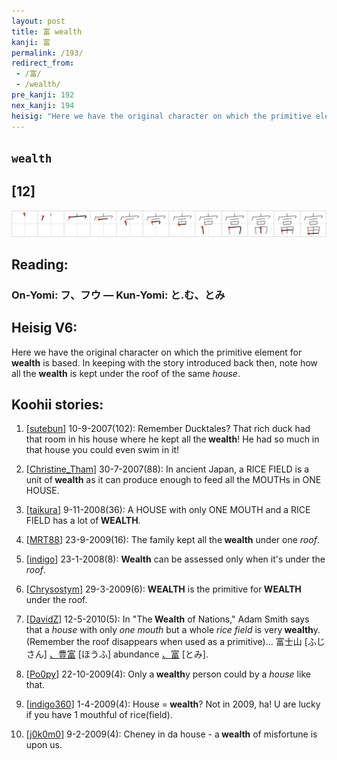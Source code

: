 ```yaml
---
layout: post
title: 富 wealth
kanji: 富
permalink: /193/
redirect_from:
 - /富/
 - /wealth/
pre_kanji: 192
nex_kanji: 194
heisig: "Here we have the original character on which the primitive element for <b>wealth</b> is based. In keeping with the story introduced back then, note how all the <b>wealth</b> is kept under the roof of the same <i>house</i>."
---
```


## `wealth`

## [12]

<div class="stroke"><img src="../images/E5AF8C.png" /></div>

## Reading:

### On-Yomi: フ、フウ &mdash; Kun-Yomi: と.む、とみ

## Heisig V6:

Here we have the original character on which the primitive element for <b>wealth</b> is based. In keeping with the story introduced back then, note how all the <b>wealth</b> is kept under the roof of the same <i>house</i>.

## Koohii stories:

1) [<a href="http://kanji.koohii.com/profile/sutebun">sutebun</a>] 10-9-2007(102): Remember Ducktales? That rich duck had that room in his house where he kept all the<strong> wealth</strong>! He had so much in that house you could even swim in it!

2) [<a href="http://kanji.koohii.com/profile/Christine_Tham">Christine_Tham</a>] 30-7-2007(88): In ancient Japan, a RICE FIELD is a unit of<strong> wealth</strong> as it can produce enough to feed all the MOUTHs in ONE HOUSE.

3) [<a href="http://kanji.koohii.com/profile/taikura">taikura</a>] 9-11-2008(36): A HOUSE with only ONE MOUTH and a RICE FIELD has a lot of<strong> WEALTH</strong>.

4) [<a href="http://kanji.koohii.com/profile/MRT88">MRT88</a>] 23-9-2009(16): The family kept all the<strong> wealth</strong> under one <em>roof</em>.

5) [<a href="http://kanji.koohii.com/profile/indigo">indigo</a>] 23-1-2008(8): <strong>Wealth</strong> can be assessed only when it&#039;s under the <em>roof</em>.

6) [<a href="http://kanji.koohii.com/profile/Chrysostym">Chrysostym</a>] 29-3-2009(6): <strong>WEALTH</strong> is the primitive for<strong> WEALTH</strong> under the roof.

7) [<a href="http://kanji.koohii.com/profile/DavidZ">DavidZ</a>] 12-5-2010(5): In &quot;The<strong> Wealth</strong> of Nations,&quot; Adam Smith says that a <em>house</em> with only <em>one mouth</em> but a whole <em>rice field</em> is very<strong> wealth</strong>y. (Remember the roof disappears when used as a primitive)... 富士山 [ふじさん] <a href="midori://search?text=、豊富">、豊富</a> [ほうふ] abundance <a href="midori://search?text=、富">、富</a> [とみ].

8) [<a href="http://kanji.koohii.com/profile/Po0py">Po0py</a>] 22-10-2009(4): Only a<strong> wealth</strong>y person could by a <em>house</em> like that.

9) [<a href="http://kanji.koohii.com/profile/indigo360">indigo360</a>] 1-4-2009(4): House =<strong> wealth</strong>? Not in 2009, ha! U are lucky if you have 1 mouthful of rice(field).

10) [<a href="http://kanji.koohii.com/profile/j0k0m0">j0k0m0</a>] 9-2-2009(4): Cheney in da house - a<strong> wealth</strong> of misfortune is upon us.
